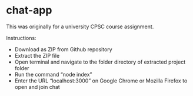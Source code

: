 # chat-app
This was originally for a university CPSC course assignment.

Instructions:
- Download as ZIP from Github repository
- Extract the ZIP file
- Open terminal and navigate to the folder directory of extracted project folder
- Run the command “node index”
- Enter the URL “localhost:3000” on Google Chrome or Mozilla Firefox to open and join chat
